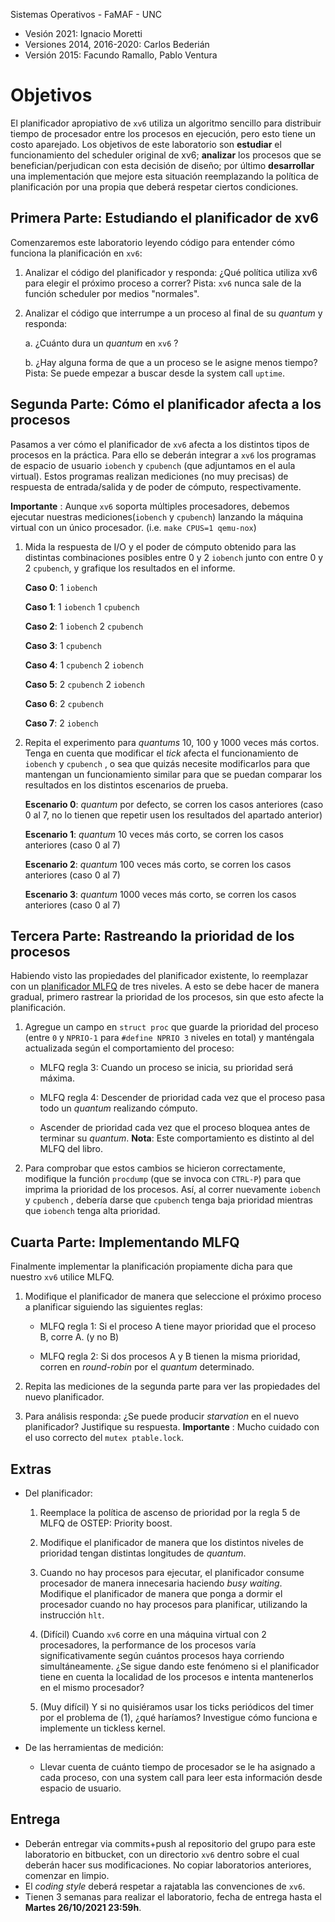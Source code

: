 Sistemas Operativos - FaMAF - UNC

* Vesión 2021: Ignacio Moretti
* Versiones 2014, 2016-2020: Carlos Bederián
* Versión 2015: Facundo Ramallo, Pablo Ventura

# Objetivos
El planificador apropiativo de `xv6` utiliza un algoritmo sencillo para distribuir tiempo de procesador entre los procesos en ejecución, pero esto tiene un costo
aparejado. Los objetivos de este laboratorio son **estudiar** el funcionamiento del scheduler original de xv6; **analizar** los procesos que se benefician/perjudican con esta
decisión de diseño; por último **desarrollar** una implementación que mejore esta situación reemplazando la política de planificación por una propia que deberá
respetar ciertos condiciones.

## Primera Parte: Estudiando el planificador de xv6

Comenzaremos este laboratorio leyendo código para entender cómo funciona la planificación en `xv6`:

1. Analizar el código del planificador y responda: ¿Qué política utiliza xv6 para elegir el próximo proceso a correr? Pista: `xv6` nunca sale de la función
scheduler por medios "normales".

2. Analizar el código que interrumpe a un proceso al final de su *quantum* y responda:

    a. ¿Cuánto dura un *quantum* en `xv6` ?

    b. ¿Hay alguna forma de que a un proceso se le asigne menos tiempo?
    Pista: Se puede empezar a buscar desde la system call `uptime`.

## Segunda Parte: Cómo el planificador afecta a los procesos

Pasamos a ver cómo el planificador de `xv6` afecta a los distintos tipos de procesos en la práctica. Para ello se deberán integrar a `xv6` los programas de espacio de usuario `iobench` y `cpubench` (que adjuntamos en el aula virtual). Estos programas realizan mediciones (no muy precisas) de respuesta de entrada/salida y de
poder de cómputo, respectivamente.

**Importante** : Aunque `xv6` soporta múltiples procesadores, debemos ejecutar nuestras mediciones(`iobench` y `cpubench`) lanzando la máquina virtual con un único procesador. (i.e. `make CPUS=1 qemu-nox`)

1. Mida la respuesta de I/O y el poder de cómputo obtenido para las distintas combinaciones posibles entre 0 y 2 `iobench` junto con entre 0 y 2 `cpubench`, y grafique los resultados en el informe.
    <br>

    **Caso 0**: 1 `iobench`
    <br>

    **Caso 1**: 1 `iobench` 1 `cpubench` 
    <br>

    **Caso 2**: 1 `iobench` 2 `cpubench`
    <br>

    **Caso 3**: 1 `cpubench`
    <br>

    **Caso 4**: 1 `cpubench` 2 `iobench`
    <br>

    **Caso 5**: 2 `cpubench` 2 `iobench`
    <br>

    **Caso 6**: 2 `cpubench`
    <br>

    **Caso 7**: 2 `iobench`
    <br>
    
2. Repita el experimento para *quantums* 10, 100 y 1000 veces más cortos. Tenga en cuenta que modificar el *tick* afecta el funcionamiento de `iobench` y
`cpubench` , o sea que quizás necesite modificarlos para que mantengan un funcionamiento similar para que se puedan comparar los resultados en los
distintos escenarios de prueba.

    **Escenario 0**: *quantum* por defecto, se corren los casos anteriores (caso 0 al 7, no lo tienen que repetir usen los resultados del apartado anterior)

    **Escenario 1**: *quantum* 10 veces más corto, se corren los casos anteriores (caso 0 al 7)

    **Escenario 2**: *quantum* 100 veces más corto, se corren los casos anteriores (caso 0 al 7)

    **Escenario 3**: *quantum* 1000 veces más corto, se corren los casos anteriores (caso 0 al 7)

## Tercera Parte: Rastreando la prioridad de los procesos

Habiendo visto las propiedades del planificador existente, lo reemplazar con un [planificador MLFQ](http://pages.cs.wisc.edu/~remzi/OSTEP/cpu-sched-mlfq.pdf) de tres niveles. A esto se debe hacer de manera gradual, primero rastrear la prioridad de los procesos, sin que esto afecte la planificación.

1. Agregue un campo en `struct proc` que guarde la prioridad del proceso (entre `0` y `NPRIO-1` para `#define NPRIO 3` niveles en total) y manténgala
actualizada según el comportamiento del proceso:

    * MLFQ regla 3: Cuando un proceso se inicia, su prioridad será máxima.

    * MLFQ regla 4: Descender de prioridad cada vez que el proceso pasa todo un *quantum* realizando cómputo.

    * Ascender de prioridad cada vez que el proceso bloquea antes de terminar su *quantum*. **Nota**: Este comportamiento es distinto al del MLFQ del libro.

2. Para comprobar que estos cambios se hicieron correctamente, modifique la función `procdump` (que se invoca con `CTRL-P`) para que imprima la prioridad
de los procesos. Así, al correr nuevamente `iobench` y `cpubench` , debería darse que `cpubench` tenga baja prioridad mientras que `iobench` tenga alta prioridad.

## Cuarta Parte: Implementando MLFQ

Finalmente implementar la planificación propiamente dicha para que nuestro `xv6` utilice MLFQ.

1. Modifique el planificador de manera que seleccione el próximo proceso a planificar siguiendo las siguientes reglas:

    * MLFQ regla 1: Si el proceso A tiene mayor prioridad que el proceso B, corre A. (y no B)

    * MLFQ regla 2: Si dos procesos A y B tienen la misma prioridad, corren en *round-robin* por el *quantum* determinado.

2. Repita las mediciones de la segunda parte para ver las propiedades del nuevo planificador.

3. Para análisis responda: ¿Se puede producir *starvation* en el nuevo planificador? Justifique su respuesta.
**Importante** : Mucho cuidado con el uso correcto del `mutex ptable.lock`.


## Extras

* Del planificador:
    1. Reemplace la política de ascenso de prioridad por la regla 5 de MLFQ de OSTEP: Priority boost.

    2. Modifique el planificador de manera que los distintos niveles de prioridad tengan distintas longitudes de *quantum*.

    3. Cuando no hay procesos para ejecutar, el planificador consume procesador de manera innecesaria haciendo *busy waiting*. Modifique el planificador de manera que ponga a dormir el procesador cuando no hay procesos para planificar, utilizando la instrucción `hlt`.
    
    4. (Difícil) Cuando `xv6` corre en una máquina virtual con 2 procesadores, la performance de los procesos varía significativamente según cuántos procesos haya corriendo simultáneamente. ¿Se sigue dando este fenómeno si el planificador tiene en cuenta la localidad de los procesos e intenta
    mantenerlos en el mismo procesador?

    5. (Muy difícil) Y si no quisiéramos usar los ticks periódicos del timer por el problema de (1), ¿qué haríamos? Investigue cómo funciona e implemente un tickless kernel.

* De las herramientas de medición:
    <br>

    * Llevar cuenta de cuánto tiempo de procesador se le ha asignado a cada proceso, con una system call para leer esta información desde espacio de usuario.

## Entrega

* Deberán entregar via commits+push al repositorio del grupo para este laboratorio en bitbucket, con un directorio `xv6` dentro sobre el cual deberán hacer sus modificaciones. No copiar laboratorios anteriores, comenzar en limpio.
* El *coding style* deberá respetar a rajatabla las convenciones de `xv6`.
* Tienen 3 semanas para realizar el laboratorio, fecha de entrega hasta el **Martes 26/10/2021 23:59h**.